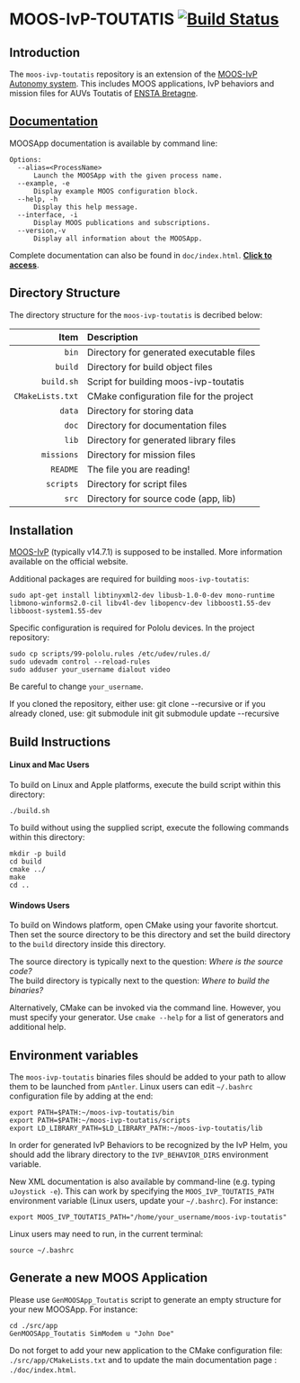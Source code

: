 MOOS-IvP-TOUTATIS [![Build Status](https://travis-ci.org/ENSTABretagneRobotics/moos-ivp-toutatis.svg)](https://travis-ci.org/ENSTABretagneRobotics/moos-ivp-toutatis)
=================

Introduction
------------

The `moos-ivp-toutatis` repository is an extension of the [MOOS-IvP
Autonomy system](http://oceanai.mit.edu/moos-ivp). This includes MOOS applications,
IvP behaviors and mission files for AUVs Toutatis of [ENSTA Bretagne](http://www.ensta-bretagne.fr).


[Documentation](http://rawgit.com/ENSTABretagneRobotics/moos-ivp-toutatis/master/doc/index.html)
-------------

MOOSApp documentation is available by command line:

```shell
Options:
  --alias=<ProcessName>
      Launch the MOOSApp with the given process name.
  --example, -e
      Display example MOOS configuration block.
  --help, -h
      Display this help message.
  --interface, -i
      Display MOOS publications and subscriptions.
  --version,-v
      Display all information about the MOOSApp.
```

Complete documentation can also be found in `doc/index.html`. [**Click to access**](http://rawgit.com/ENSTABretagneRobotics/moos-ivp-toutatis/master/doc/index.html).


Directory Structure
-------------------

The directory structure for the `moos-ivp-toutatis` is decribed below:

| Item             | Description                              |
|-----------------:|:-----------------------------------------|
| `bin`            | Directory for generated executable files |
| `build`          | Directory for build object files         |
| `build.sh`       | Script for building moos-ivp-toutatis    |
| `CMakeLists.txt` | CMake configuration file for the project |
| `data`           | Directory for storing data               |
| `doc`            | Directory for documentation files        |
| `lib`            | Directory for generated library files    |
| `missions`       | Directory for mission files              |
| `README`         | The file you are reading!                |
| `scripts`        | Directory for script files               |
| `src`            | Directory for source code (app, lib)     |


Installation
------------------

[MOOS-IvP](http://oceanai.mit.edu/moos-ivp) (typically v14.7.1) is supposed to be installed.
More information available on the official website.

Additional packages are required for building `moos-ivp-toutatis`:
```shell
sudo apt-get install libtinyxml2-dev libusb-1.0-0-dev mono-runtime libmono-winforms2.0-cil libv4l-dev libopencv-dev libboost1.55-dev libboost-system1.55-dev
```
Specific configuration is required for Pololu devices. In the project repository:
```shell
sudo cp scripts/99-pololu.rules /etc/udev/rules.d/
sudo udevadm control --reload-rules
sudo adduser your_username dialout video
```
Be careful to change `your_username`.

If you cloned the repository, either use:
git clone --recursive
or if you already cloned, use:
git submodule init git submodule update --recursive

Build Instructions
------------------

#### Linux and Mac Users

To build on Linux and Apple platforms, execute the build script within this directory:
```shell
./build.sh
```
To build without using the supplied script, execute the following commands within this directory:
```shell
mkdir -p build
cd build
cmake ../
make
cd ..
```

#### Windows Users

To build on Windows platform, open CMake using your favorite shortcut. Then set the source
directory to be this directory and set the build directory to the `build` directory
inside this directory.

The source directory is typically next to the question:
   *Where is the source code?*
<br />
The build directory is typically next to the question:
   *Where to build the binaries?*

Alternatively, CMake can be invoked via the command line. However, you must
specify your generator. Use `cmake --help` for a list of generators and
additional help.


Environment variables
---------------------
The `moos-ivp-toutatis` binaries files should be added to your path to allow them
to be launched from `pAntler`.
Linux users can edit `~/.bashrc` configuration file by adding at the end:
```shell
export PATH=$PATH:~/moos-ivp-toutatis/bin
export PATH=$PATH:~/moos-ivp-toutatis/scripts
export LD_LIBRARY_PATH=$LD_LIBRARY_PATH:~/moos-ivp-toutatis/lib
```

In order for generated IvP Behaviors to be recognized by the IvP Helm, you
should add the library directory to the `IVP_BEHAVIOR_DIRS` environment
variable.

New XML documentation is also available by command-line (e.g. typing `uJoystick -e`).
This can work by specifying the `MOOS_IVP_TOUTATIS_PATH` environment variable (Linux users, update your `~/.bashrc`). For instance:
```shell
export MOOS_IVP_TOUTATIS_PATH="/home/your_username/moos-ivp-toutatis"
```
Linux users may need to run, in the current terminal:
```shell
source ~/.bashrc
```


Generate a new MOOS Application
-------------------------------

Please use `GenMOOSApp_Toutatis` script to generate an empty structure for your new MOOSApp. For instance:

```shell
cd ./src/app
GenMOOSApp_Toutatis SimModem u "John Doe"
```

Do not forget to add your new application to the CMake configuration file: `./src/app/CMakeLists.txt` and to update the main documentation page : `./doc/index.html`.
